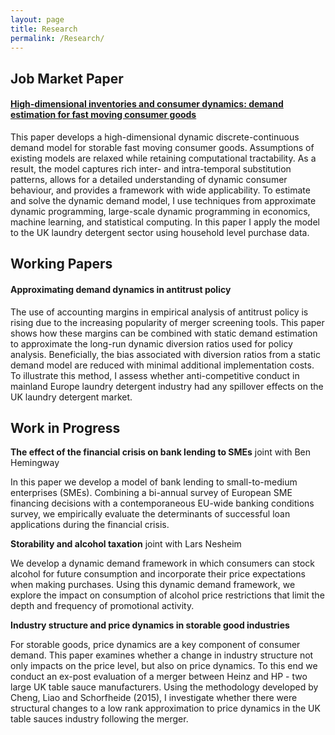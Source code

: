 ```yaml
---
layout: page
title: Research
permalink: /Research/
---
```


## Job Market Paper

#### **[High-dimensional inventories and consumer dynamics: demand estimation for fast moving consumer goods](../assets/workingpapers/AlanCrawfordJMP.pdf)**

This paper develops a high-dimensional dynamic discrete-continuous demand model for storable fast moving consumer goods. Assumptions of existing models are relaxed while retaining computational tractability. As a result, the model captures rich inter- and intra-temporal substitution patterns, allows for a detailed understanding of dynamic consumer behaviour, and provides a framework with wide applicability. To estimate and solve the dynamic demand model, I use techniques from approximate dynamic programming, large-scale dynamic programming in economics, machine learning, and statistical computing. In this paper I apply the model to the UK laundry detergent sector using household level purchase data.

## Working Papers

#### **Approximating demand dynamics in antitrust policy**

The use of accounting margins in empirical analysis of antitrust policy is rising due to the increasing popularity of merger screening tools. This paper shows how these margins can be combined with static demand estimation to approximate the long-run dynamic diversion ratios used for policy analysis. Beneficially, the bias associated with diversion ratios from a static demand model are reduced with minimal additional implementation costs.  To illustrate this method, I assess whether anti-competitive conduct in mainland Europe laundry detergent industry had any spillover effects on the UK laundry detergent market.

## Work in Progress

**The effect of the financial crisis on bank lending to SMEs** joint with Ben Hemingway 

In this paper we develop a model of bank lending to small-to-medium enterprises (SMEs). Combining a bi-annual survey of European SME financing decisions with a contemporaneous EU-wide banking conditions survey, we empirically evaluate the determinants of successful loan applications during the financial crisis.

**Storability and alcohol taxation** joint with Lars Nesheim  

We develop a dynamic demand framework in which consumers can stock alcohol for future consumption and incorporate their price expectations when making purchases.  Using this dynamic demand framework, we explore the impact on consumption of alcohol price restrictions that limit the depth and frequency of promotional activity. 

**Industry structure and price dynamics in storable good industries**

For storable goods, price dynamics are a key component of consumer demand. This paper examines whether a change in industry structure not only impacts on the price level, but also on price dynamics. To this end we conduct an ex-post evaluation of a merger between Heinz and HP - two large UK table sauce manufacturers. Using the methodology developed by Cheng, Liao and Schorfheide (2015), I investigate whether there were structural changes to a low rank approximation to price dynamics in the UK table sauces industry following the merger. 
